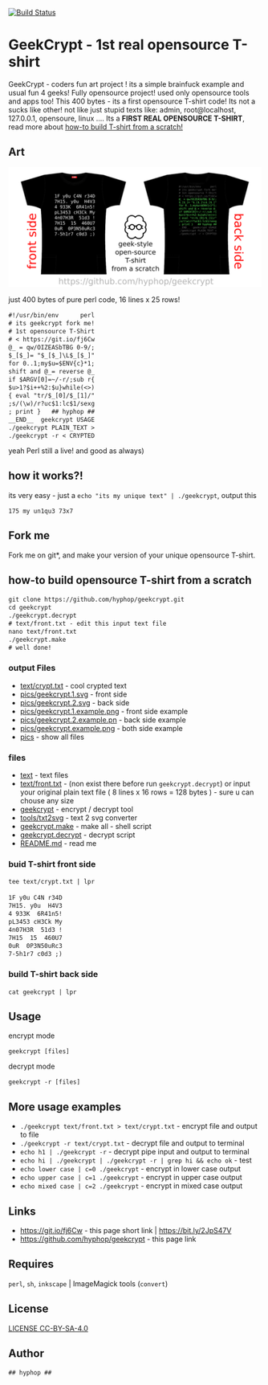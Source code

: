 [![Build Status](https://travis-ci.com/hyphop/geekcrypt.svg?branch=master)](https://travis-ci.com/hyphop/geekcrypt)

# GeekCrypt - 1st real opensource T-shirt

GeekCrypt - coders fun art project ! 
its a simple brainfuck example and usual fun 4 geeks! 
Fully opensource project! used only opensource tools and apps too!
This 400 bytes - its a first opensource T-shirt code!
Its not a sucks like other! not like just stupid texts like: admin, root@localhost, 127.0.0.1, opensoure, linux ....
Its a **FIRST REAL OPENSOURCE T-SHIRT**, read more about
[how-to build T-shirt from a scratch!](#how-to-build-opensource-t-shirt-from-a-scratch)

## Art

![geekcrypt - 1st opensource T-shirt](pics/geekcrypt.example.small.png)

just 400 bytes of pure perl code, 16 lines x 25 rows! 

```
#!/usr/bin/env      perl
# its geekcrypt fork me!
# 1st opensource T-Shirt
# < https://git.io/fj6Cw
@_ = qw/OIZEASbTBG 0-9/;
$_[$_]= "$_[$_]\L$_[$_]"
for 0..1;my$u=$ENV{c}*1;
shift and @_= reverse @_
if $ARGV[0]=~/-r/;sub r{
$u>1?$i++%2:$u}while(<>)
{ eval "tr/$_[0]/$_[1]/"
;s/(\w)/r?uc$1:lc$1/sexg
; print }   ## hyphop ##
__END__  geekcrypt USAGE
./geekcrypt PLAIN_TEXT >
./geekcrypt -r < CRYPTED
```
yeah Perl still a live! and good as always)

## how it works?!

its very easy - just a `echo "its my unique text" | ./geekcrypt`, output this

```
175 my un1qu3 73x7
```

## Fork me 

Fork me on git*, and make your version of your unique opensource T-shirt.

## how-to build opensource T-shirt from a scratch

    git clone https://github.com/hyphop/geekcrypt.git
    cd geekcrypt
    ./geekcrypt.decrypt
    # text/front.txt - edit this input text file
    nano text/front.txt
    ./geekcrypt.make
    # well done!

### output Files

+ [text/crypt.txt](text/crypt.txt) - cool crypted text
+ [pics/geekcrypt.1.svg](pics/geekcrypt.1.svg) - front side
+ [pics/geekcrypt.2.svg](pics/geekcrypt.2.svg) - back side
+ [pics/geekcrypt.1.example.png](pics/geekcrypt.1.example.png) - front side example
+ [pics/geekcrypt.2.example.pn](pics/geekcrypt.2.example.png) - back side example
+ [pics/geekcrypt.example.png](pics/geekcrypt.example.png) - both side example
+ [pics](pics) - show all files

### files

+ [text](text) - text files 
+ [text/front.txt](text/front.txt) - (non exist there before run `geekcrypt.decrypt`) or input your original plain text file ( 8 lines x 16 rows  = 128 bytes ) - sure u can chouse any size
+ [geekcrypt](geekcrypt) - encrypt / decrypt tool
+ [tools/txt2svg](tools/txt2svg) - text 2 svg converter
+ [geekcrypt.make](geekcrypt.make) - make all - shell script
+ [geekcrypt.decrypt](geekcrypt.decrypt) - decrypt script
+ [README.md](README.md) - read me

### buid T-shirt front side

    tee text/crypt.txt | lpr

    1F y0u C4N r34D
    7H15. y0u  H4V3
    4 933K  6R41n5!
    pL3453 cH3Ck My
    4n07H3R  51d3 !
    7H15  15  460U7
    0uR  0P3N50uRc3
    7-5h1r7 c0d3 ;)

### build T-shirt back side

    cat geekcrypt | lpr

## Usage

encrypt mode

    geekcrypt [files]

decrypt mode

    geekcrypt -r [files]


## More usage examples

+ `./geekcrypt text/front.txt > text/crypt.txt` - encrypt file and output to file
+ `./geekcrypt -r text/crypt.txt` - decrypt file and output to terminal
+ `echo h1 | ./geekcrypt -r` - decrypt pipe input and output to terminal
+ `echo hi | ./geekcrypt | ./geekcrypt -r | grep hi && echo ok` - test
+ `echo lower case | c=0 ./geekcrypt` - encrypt in lower case output
+ `echo upper case | c=1 ./geekcrypt` - encrypt in upper case output
+ `echo mixed case | c=2 ./geekcrypt` - encrypt in mixed case output

## Links

+ https://git.io/fj6Cw	- this page short link | https://bit.ly/2JpS47V 
+ https://github.com/hyphop/geekcrypt - this page link

## Requires

`perl`, `sh`, `inkscape` | ImageMagick tools (`convert`)

## License

[LICENSE CC-BY-SA-4.0](LICENSE) 

## Author

    ## hyphop ##
